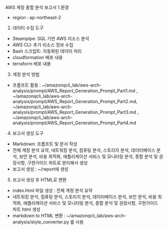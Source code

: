 AWS 계정 종합 분석 보고서
1.환경
- region : ap-northeast-2

2. 데이터 수집 도구
- Steampipe: SQL 기반 AWS 리소스 분석
- AWS CLI: 추가 리소스 정보 수집
- Bash 스크립트: 자동화된 데이터 처리
- cloudformation 배포 내용
- terraform 배포 내용

3. 계정 분석 방법
- 프롬프트 활용 : ~/amazonqcli_lab/aws-arch-analysis/prompt/AWS_Report_Generation_Prompt_Part1.md , ~/amazonqcli_lab/aws-arch-analysis/prompt/AWS_Report_Generation_Prompt_Part2.md, ~/amazonqcli_lab/aws-arch-analysis/prompt/AWS_Report_Generation_Prompt_Part3.md , ~/amazonqcli_lab/aws-arch-analysis/prompt/AWS_Report_Generation_Prompt_Part4.md

4. 보고서 생성 도구
- Markdown: 프롬프트 및 문서 작성
- 전체 계정 분석 요약, 네트워킹 분석, 컴퓨팅 분석, 스토리지 분석, 데이터베이스 분석, 보안 분석, 비용 최적화, 애플리케이션 서비스 및 모니터링 분석, 종합 분석 및 권장사항, 구현가이드 파트로 분리해서 생성
- 보고서 생성 : ~/report에 생성

5. 보고서 생성 후 HTML로 변환
- index.html 파일 생성 : 전체 계정 분석 요약
- 네트워킹 분석, 컴퓨팅 분석, 스토리지 분석, 데이터베이스 분석, 보안 분석, 비용 최적화, 애플리케이션 서비스 및 모니터링 분석, 종합 분석 및 권장사항, 구현가이드 파트 html 생성
- markdown to HTML 변환 : ~/amazonqcli_lab/aws-arch-analysis/style_converter.py 를 사용

